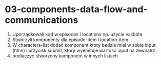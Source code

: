 # 03-components-data-flow-and-communications

1. Uporządkowali kod w episodes i locations np. użycie valibota
2. Stworzyli komponenty dla episode-item i location-item
3. W characters-list dodać komponent ktory bedzie mial w sobie input (html) i przycisk submit, ktory wyemituje wartosc input na zewnątrz
4. podlaczyc stworzony komponent w innych listach
